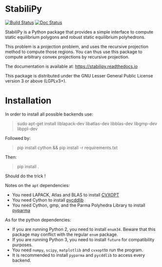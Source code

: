 StabiliPy
=========

[![Build Status](https://travis-ci.org/haudren/stabilipy.svg?branch=master)](https://travis-ci.org/haudren/stabilipy) [![Doc Status](https://readthedocs.org/projects/stabilipy/badge/)](https://stabilipy.readthedocs.io)

StabiliPy is a Python package that provides a simple interface to compute
static equilibrium polygons and robust static equilibrium polyhedrons.

This problem is a projection problem, and uses the recursive projection
method to compute those regions. You can thus use this package to compute
arbitrary convex projections by recursive projection.

The documentation is available at:
https://stabilipy.readthedocs.io

This package is distributed under the GNU Lesser General Public License version 3
or above (LGPLv3+).

Installation
============

In order to install all possible backends use:
> sudo apt-get install liblapack-dev libatlas-dev libblas-dev libgmp-dev libppl-dev

Followed by:
> pip install cython && pip install -r requirements.txt

Then:
> pip install .

Should do the trick !

Notes on the `apt` dependencies:
- You need LAPACK, Atlas and BLAS to install [CVXOPT](https://github.com/cvxopt/cvxopt)
- You need Cython to install [pycddlib](https://github.com/mcmtroffaes/pycddlib)
- You need Cython, gmp, and the Parma Polyhedra Library to install [pyparma](https://github.com/haudren/pyparma)

As for the python dependencies:
- If you are running Python 2, you need to install `enum34`. Beware that this package may conflict with the regular `enum` package.
- If you are running Python 3, you need to install `future` for compatibility purposes.
- You need `numpy`, `scipy`, `matplotlib` and `cvxopt`to run the program.
- It is recommended to install `pyparma` and `pycddlib` to access every backend.
